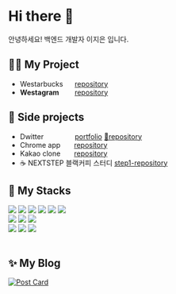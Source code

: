 # Hi there 👋
안녕하세요! 백엔드 개발자 이지은 입니다.
&nbsp;
## 👩‍💻️ My Project
- Westarbucks &nbsp;&nbsp;&nbsp;&nbsp;&nbsp;[repository](https://github.com/eazisilver/westarbucks.git)
- **Westagram** &nbsp;&nbsp;&nbsp;&nbsp;&nbsp;&nbsp;&nbsp;[repository](https://github.com/eazisilver/my_westagram.git)
&nbsp;
## 🌻️ Side projects
- Dwitter &nbsp;&nbsp;&nbsp;&nbsp;&nbsp;&nbsp;&nbsp;&nbsp;&nbsp;&nbsp;&nbsp;&nbsp;&nbsp;&nbsp;&nbsp;[portfolio](https://dwitter-cl.netlify.app/) [ 🔐️repository](https://github.com/eazisilver/dwitter.git)
- Chrome app &nbsp;&nbsp;&nbsp;&nbsp;&nbsp;&nbsp;[repository](https://github.com/eazisilver/chrome-app-todoList) 
- Kakao clone &nbsp;&nbsp;&nbsp;&nbsp;&nbsp;&nbsp;[repository](https://github.com/eazisilver/kakao-clone)  
- ☕ NEXTSTEP 블랙커피 스터디 [step1-repository](https://github.com/eazisilver/js-todo-list-step1.git)
&nbsp;
## 🌷 My Stacks
<img src="https://img.shields.io/badge/HTML5-E34F26?style=flat-square&logo=HTML5&logoColor=white"/></a>
<img src="https://img.shields.io/badge/CSS3-1572B6?style=flat-square&logo=CSS3&logoColor=white"/></a>
<img src="https://img.shields.io/badge/JavaScript-yellow?style=flat-square&logo=JavaScript&logoColor=222222"/></a>
<img src="https://img.shields.io/badge/NodeJS-339933?style=flat-squar&logo=node-dot-js&logoColor=222222"/></a>
<img src="https://img.shields.io/badge/Express-black?style=flat-squar&logo=Express&logoColor=white"/></a>
<img src="https://img.shields.io/badge/MongoDB-47A248?style=flat-square&logo=MongoDB&logoColor=white"/></a>  
<img src="https://img.shields.io/badge/CSharp-239120?style=flat-square&logo=c-sharp&logoColor=white"/></a>
<img src="https://img.shields.io/badge/.NetFramework-512BD4?style=flat-square&logo=dot-net&logoColor=white"/></a>
<img src="https://img.shields.io/badge/MS--SQL-CC2927?style=flat-square&logo=microsoft-sql-server&logoColor=white"/></a>  
<img src="https://img.shields.io/badge/Github-181717?style=flat-square&logo=Github&logoColor=white"/></a>
<img src="https://img.shields.io/badge/Slack-4A154B?style=flat-square&logo=Slack&logoColor=white"/></a>
<img src="https://img.shields.io/badge/Notion-black?style=flat-square&logo=Notion&logoColor=white"/></a>  
&nbsp;
## ✨️ My Blog
[![Post Card](https://tistory-readme-stats.vercel.app/api?name=jeleedev&description=👉%EF%B8%8F+Today+I+Learned+✨%EF%B8%8F🤓)](https://jeleedev.tistory.com/)
